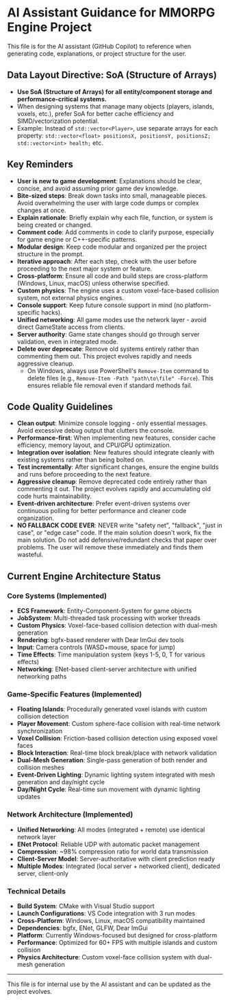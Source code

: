 # AI Assistant Guidance for MMORPG Engine Project

This file is for the AI assistant (GitHub Copilot) to reference when generating code, explanations, or project structure for the user.


## Data Layout Directive: SoA (Structure of Arrays)

- **Use SoA (Structure of Arrays) for all entity/component storage and performance-critical systems.**
- When designing systems that manage many objects (players, islands, voxels, etc.), prefer SoA for better cache efficiency and SIMD/vectorization potential.
- Example: Instead of `std::vector<Player>`, use separate arrays for each property: `std::vector<float> positionsX, positionsY, positionsZ; std::vector<int> health;` etc.

## Key Reminders

- **User is new to game development**: Explanations should be clear, concise, and avoid assuming prior game dev knowledge.
- **Bite-sized steps**: Break down tasks into small, manageable pieces. Avoid overwhelming the user with large code dumps or complex changes at once.
- **Explain rationale**: Briefly explain why each file, function, or system is being created or changed.
- **Comment code**: Add comments in code to clarify purpose, especially for game engine or C++-specific patterns.
- **Modular design**: Keep code modular and organized per the project structure in the prompt.
- **Iterative approach**: After each step, check with the user before proceeding to the next major system or feature.
- **Cross-platform**: Ensure all code and build steps are cross-platform (Windows, Linux, macOS) unless otherwise specified.
- **Custom physics**: The engine uses a custom voxel-face-based collision system, not external physics engines.
- **Console support**: Keep future console support in mind (no platform-specific hacks).
- **Unified networking**: All game modes use the network layer - avoid direct GameState access from clients.
- **Server authority**: Game state changes should go through server validation, even in integrated mode.
- **Delete over deprecate**: Remove old systems entirely rather than commenting them out. This project evolves rapidly and needs aggressive cleanup.
	- On Windows, always use PowerShell's `Remove-Item` command to delete files (e.g., `Remove-Item -Path "path\to\file" -Force`). This ensures reliable file removal even if standard methods fail.

## Code Quality Guidelines

- **Clean output**: Minimize console logging - only essential messages. Avoid excessive debug output that clutters the console.
- **Performance-first**: When implementing new features, consider cache efficiency, memory layout, and CPU/GPU optimization.
- **Integration over isolation**: New features should integrate cleanly with existing systems rather than being bolted on.
- **Test incrementally**: After significant changes, ensure the engine builds and runs before proceeding to the next feature.
- **Aggressive cleanup**: Remove deprecated code entirely rather than commenting it out. The project evolves rapidly and accumulating old code hurts maintainability.
- **Event-driven architecture**: Prefer event-driven systems over continuous polling for better performance and cleaner code organization.
- **NO FALLBACK CODE EVER**: NEVER write "safety net", "fallback", "just in case", or "edge case" code. If the main solution doesn't work, fix the main solution. Do not add defensive/redundant checks that paper over problems. The user will remove these immediately and finds them wasteful.

## Current Engine Architecture Status

### Core Systems (Implemented)
- **ECS Framework**: Entity-Component-System for game objects
- **JobSystem**: Multi-threaded task processing with worker threads
- **Custom Physics**: Voxel-face-based collision detection with dual-mesh generation
- **Rendering**: bgfx-based renderer with Dear ImGui dev tools
- **Input**: Camera controls (WASD+mouse, space for jump)
- **Time Effects**: Time manipulation system (keys 1-5, 0, T for various effects)
- **Networking**: ENet-based client-server architecture with unified networking paths

### Game-Specific Features (Implemented)
- **Floating Islands**: Procedurally generated voxel islands with custom collision detection
- **Player Movement**: Custom sphere-face collision with real-time network synchronization
- **Voxel Collision**: Friction-based collision detection using exposed voxel faces
- **Block Interaction**: Real-time block break/place with network validation
- **Dual-Mesh Generation**: Single-pass generation of both render and collision meshes
- **Event-Driven Lighting**: Dynamic lighting system integrated with mesh generation and day/night cycle
- **Day/Night Cycle**: Real-time sun movement with dynamic lighting updates

### Network Architecture (Implemented)
- **Unified Networking**: All modes (integrated + remote) use identical network layer
- **ENet Protocol**: Reliable UDP with automatic packet management
- **Compression**: ~98% compression ratio for world data transmission
- **Client-Server Model**: Server-authoritative with client prediction ready
- **Multiple Modes**: Integrated (local server + networked client), dedicated server, client-only

### Technical Details
- **Build System**: CMake with Visual Studio support
- **Launch Configurations**: VS Code integration with 3 run modes
- **Cross-Platform**: Windows, Linux, macOS compatibility maintained
- **Dependencies**: bgfx, ENet, GLFW, Dear ImGui
- **Platform**: Currently Windows-focused but designed for cross-platform
- **Performance**: Optimized for 60+ FPS with multiple islands and custom collision
- **Physics Architecture**: Custom voxel-face collision system with dual-mesh generation

---

This file is for internal use by the AI assistant and can be updated as the project evolves.
